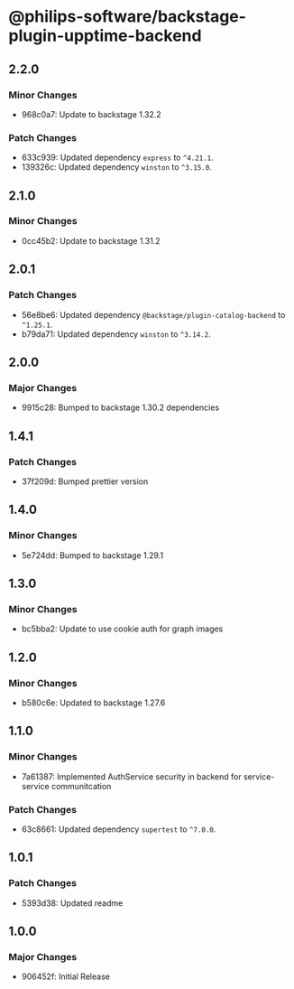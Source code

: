 # @philips-software/backstage-plugin-upptime-backend

## 2.2.0

### Minor Changes

- 968c0a7: Update to backstage 1.32.2

### Patch Changes

- 633c939: Updated dependency `express` to `^4.21.1`.
- 139326c: Updated dependency `winston` to `^3.15.0`.

## 2.1.0

### Minor Changes

- 0cc45b2: Update to backstage 1.31.2

## 2.0.1

### Patch Changes

- 56e8be6: Updated dependency `@backstage/plugin-catalog-backend` to `^1.25.1`.
- b79da71: Updated dependency `winston` to `^3.14.2`.

## 2.0.0

### Major Changes

- 9915c28: Bumped to backstage 1.30.2 dependencies

## 1.4.1

### Patch Changes

- 37f209d: Bumped prettier version

## 1.4.0

### Minor Changes

- 5e724dd: Bumped to backstage 1.29.1

## 1.3.0

### Minor Changes

- bc5bba2: Update to use cookie auth for graph images

## 1.2.0

### Minor Changes

- b580c6e: Updated to backstage 1.27.6

## 1.1.0

### Minor Changes

- 7a61387: Implemented AuthService security in backend for service-service communitcation

### Patch Changes

- 63c8661: Updated dependency `supertest` to `^7.0.0`.

## 1.0.1

### Patch Changes

- 5393d38: Updated readme

## 1.0.0

### Major Changes

- 906452f: Initial Release
